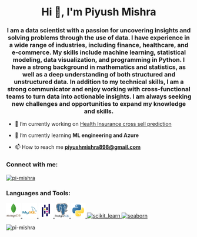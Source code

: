 

<h1 align="center">Hi 👋, I'm Piyush Mishra</h1>
<h3 align="center">I am a data scientist with a passion for uncovering insights and solving problems through the use of data. I have experience in a wide range of industries, including finance, healthcare, and e-commerce. My skills include machine learning, statistical modeling, data visualization, and programming in Python. I have a strong background in mathematics and statistics, as well as a deep understanding of both structured and unstructured data. In addition to my technical skills, I am a strong communicator and enjoy working with cross-functional teams to turn data into actionable insights. I am always seeking new challenges and opportunities to expand my knowledge and skills.</h3>

- 🔭 I’m currently working on [Health Insurance cross sell prediction](https://github.com/pi-mishra/HEALTH-INSURANCE-CROSS-SELL-PREDICTION)

- 🌱 I’m currently learning **ML engineering and Azure**

- 📫 How to reach me **piyushmishra898@gmail.com**

<h3 align="left">Connect with me:</h3>
<p align="left">
<a href="https://linkedin.com/in/pi-mishra" target="blank"><img align="center" src="https://raw.githubusercontent.com/rahuldkjain/github-profile-readme-generator/master/src/images/icons/Social/linked-in-alt.svg" alt="pi-mishra" height="30" width="40" /></a>
</p>

<h3 align="left">Languages and Tools:</h3>
<p align="left"> <a href="https://www.mongodb.com/" target="_blank" rel="noreferrer"> <img src="https://raw.githubusercontent.com/devicons/devicon/master/icons/mongodb/mongodb-original-wordmark.svg" alt="mongodb" width="40" height="40"/> </a> <a href="https://www.mysql.com/" target="_blank" rel="noreferrer"> <img src="https://raw.githubusercontent.com/devicons/devicon/master/icons/mysql/mysql-original-wordmark.svg" alt="mysql" width="40" height="40"/> </a> <a href="https://pandas.pydata.org/" target="_blank" rel="noreferrer"> <img src="https://raw.githubusercontent.com/devicons/devicon/2ae2a900d2f041da66e950e4d48052658d850630/icons/pandas/pandas-original.svg" alt="pandas" width="40" height="40"/> </a> <a href="https://www.postgresql.org" target="_blank" rel="noreferrer"> <img src="https://raw.githubusercontent.com/devicons/devicon/master/icons/postgresql/postgresql-original-wordmark.svg" alt="postgresql" width="40" height="40"/> </a> <a href="https://www.python.org" target="_blank" rel="noreferrer"> <img src="https://raw.githubusercontent.com/devicons/devicon/master/icons/python/python-original.svg" alt="python" width="40" height="40"/> </a> <a href="https://scikit-learn.org/" target="_blank" rel="noreferrer"> <img src="https://upload.wikimedia.org/wikipedia/commons/0/05/Scikit_learn_logo_small.svg" alt="scikit_learn" width="40" height="40"/> </a> <a href="https://seaborn.pydata.org/" target="_blank" rel="noreferrer"> <img src="https://seaborn.pydata.org/_images/logo-mark-lightbg.svg" alt="seaborn" width="40" height="40"/> </a> </p>


<p><img align="center" src="https://github-readme-streak-stats.herokuapp.com/?user=pi-mishra&" alt="pi-mishra" /></p>
